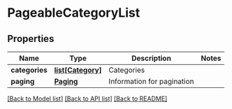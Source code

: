 # PageableCategoryList

## Properties
Name | Type | Description | Notes
------------ | ------------- | ------------- | -------------
**categories** | [**list[Category]**](Category.md) | Categories | 
**paging** | [**Paging**](Paging.md) | Information for pagination | 

[[Back to Model list]](../README.md#documentation-for-models) [[Back to API list]](../README.md#documentation-for-api-endpoints) [[Back to README]](../README.md)



